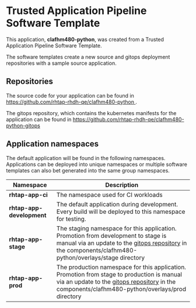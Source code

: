 # Trusted Application Pipeline Software Template

This application, **clafhm480-python**, was created from a Trusted Application Pipeline Software Template.

The software templates create a new source and gitops deployment repositories with a sample source application. 

## Repositories

The source code for your application can be found in [https://github.com/rhtap-rhdh-qe/clafhm480-python ](https://github.com/rhtap-rhdh-qe/clafhm480-python ).
 
The gitops repository, which contains the kubernetes manifests for the application can be found in 
[https://github.com/rhtap-rhdh-qe/clafhm480-python-gitops ](https://github.com/rhtap-rhdh-qe/clafhm480-python-gitops ) 

## Application namespaces 

The default application will be found in the following namespaces. Applications can be deployed into unique namespaces or multiple software templates can also bet generated into the same group namespaces.  

|  Namespace   |  Description   |  
| -------- | -------- |
| **rhtap-app-ci** | The namespace used for CI workloads |
| **rhtap-app-development** | The default application during development. Every build will be deployed to this namespace for testing. |
| **rhtap-app-stage** | The staging namespace for this application. Promotion from development to stage is manual via an update to the [gitops repository](https://github.com/rhtap-rhdh-qe/clafhm480-python-gitops ) in the components/clafhm480-python/overlays/stage directory |
| **rhtap-app-prod** | The production namespace for this application. Promotion from stage to production is manual via an update to the [gitops repository](https://github.com/rhtap-rhdh-qe/clafhm480-python-gitops ) in the components/clafhm480-python/overlays/prod directory |